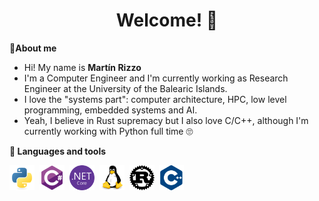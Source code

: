 <h1 align="center"> Welcome! 👋 </h1> 

**🤔About me**
- Hi! My name is **Martín Rizzo**
- I'm a Computer Engineer and I'm currently working as Research Engineer at the University of the Balearic Islands.
- I love the "systems part": computer architecture, HPC, low level programming, embedded systems and AI.
- Yeah, I believe in Rust supremacy but I also love C/C++, although I'm currently working with Python full time 🙄

**🧰 Languages and tools**
  <div>
    <img src="https://github.com/devicons/devicon/blob/master/icons/python/python-original.svg" width=40 height=40>&nbsp;
    <img src="https://github.com/devicons/devicon/blob/master/icons/csharp/csharp-original.svg" width=40 height=40>&nbsp;
    <img src="https://github.com/devicons/devicon/blob/master/icons/dotnetcore/dotnetcore-original.svg" width=40 height=40>&nbsp;
    <img src="https://github.com/devicons/devicon/blob/master/icons/linux/linux-original.svg" width=40 height=40>&nbsp;
    <img src="https://github.com/devicons/devicon/blob/master/icons/rust/rust-original.svg" width=40 height=40>&nbsp;
    <img src="https://github.com/devicons/devicon/blob/master/icons/cplusplus/cplusplus-plain.svg" width=40 height=40>&nbsp;
  </div>
